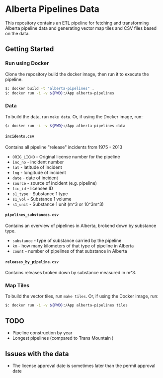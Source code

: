 # Alberta Pipelines Data

This repository contains an ETL pipeline for fetching and transforming Alberta pipeline data and generating vector map tiles and CSV files based on the data.

## Getting Started

### Run using Docker

Clone the repository build the docker image, then run it to execute the pipeline.

```bash
$: docker build -t "alberta-pipelines" .
$: docker run -i -v ${PWD}:/App alberta-pipelines
```

### Data

To build the data, run `make data`.  Or, if using the Docker image, run:

```bash
$: docker run -i -v ${PWD}:/App alberta-pipelines data
```

#### `incidents.csv`

Contains all pipeline "release" incidents from 1975 - 2013

  - `ORIG_LICNO` - Original license number for the pipeline
  - `inc_no` - incident number
  - `lat` - latitude of incident
  - `lng` - longitude of incident
  - `date` - date of incident
  - `source` - source of incident (e.g. pipeline)
  - `lic_id` - licensee ID
  - `s1_type` - Substance 1 type 
  - `s1_vol` - Substance 1 volume
  - `s1_unit` - Substance 1 unit (m^3 or 10^3m^3)


#### `pipelines_substances.csv`

Contains an overview of pipelines in Alberta, brokend down by substance type.

  - `substance` - type of substance carried by the pipeline
  - `km` - how many kilometers of that type of pipeline in Alberta
  - `count` - number of pipelines of that substance in Alberta

#### `releases_by_pipeline.csv`

Contains releases broken down by substance measured in m^3.


### Map Tiles

To build the vector tiles, run `make tiles`.  Or, if using the Docker image, run:

```bash
$: docker run -i -v ${PWD}:/App alberta-pipelines tiles
```

## TODO
- Pipeline construction by year
- Longest pipelines (compared to Trans Mountain )


## Issues with the data

- The license approval date is sometimes later than the permit approval date